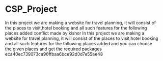 # CSP_Project
In this project we are making a website for travel planning, it will consist of the places to visit,hotel booking and all such features for the following places added
conflict made by kishor
In this project we are making a website for travel planning, it will consist of the places to visit,hotel booking and all such features for the following places added and you can choose the given places and get the required packages
eca40ec739073ca96ffbaa6bce92d0d7e55ae48
